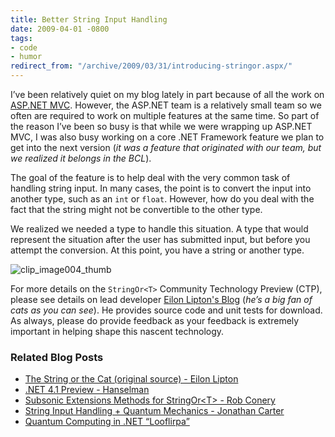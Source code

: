 ```yaml
---
title: Better String Input Handling
date: 2009-04-01 -0800
tags:
- code
- humor
redirect_from: "/archive/2009/03/31/introducing-stringor.aspx/"
---
```


I’ve been relatively quiet on my blog lately in part because of all the
work on [ASP.NET MVC](http://asp.net/mvc "ASP.NET Website"). However,
the ASP.NET team is a relatively small team so we often are required to
work on multiple features at the same time. So part of the reason I’ve
been so busy is that while we were wrapping up ASP.NET MVC, I was also
busy working on a core .NET Framework feature we plan to get into the
next version (*it was a feature that originated with our team, but we
realized it belongs in the BCL*).

The goal of the feature is to help deal with the very common task of
handling string input. In many cases, the point is to convert the input
into another type, such as an `int` or `float`. However, how do you deal
with the fact that the string might not be convertible to the other
type.

We realized we needed a type to handle this situation. A type that would
represent the situation after the user has submitted input, but before
you attempt the conversion. At this point, you have a string or another
type.

![clip\_image004\_thumb](https://haacked.com/images/haacked_com/WindowsLiveWriter/HandlingStringInput_12658/clip_image004_thumb_3.jpg "clip_image004_thumb")

For more details on the `StringOr<T>` Community Technology Preview
(CTP), please see details on lead developer [Eilon Lipton's
Blog](http://weblogs.asp.net/leftslipper/archive/2009/04/01/the-string-or-the-cat-a-new-net-framework-library.aspx "StringOr")
(*he’s a big fan of cats as you can see*). He provides source code and
unit tests for download. As always, please do provide feedback as your
feedback is extremely important in helping shape this nascent
technology.

### Related Blog Posts

-   [The String or the Cat (original source) - Eilon
    Lipton](http://weblogs.asp.net/leftslipper/archive/2009/04/01/the-string-or-the-cat-a-new-net-framework-library.aspx#7020406 "StringOr")
-   [.NET 4.1 Preview -
    Hanselman](http://www.hanselman.com/blog/NET41PreviewNewBaseClassLibraryBCLExtensionMethodsRFC.aspx ".NET 4.1 Preview - New Base Class Library (BCL) Extension Methods - RFC ")
-   [Subsonic Extensions Methods for StringOr&lt;T&gt; - Rob
    Conery](http://blog.wekeroad.com/blog/cool-extension-methods-for-new-stringor/ "Cool Extensions Methods")
-   [String Input Handling + Quantum Mechanics - Jonathan
    Carter](http://lostintangent.com/2009/04/01/string-input-handling-quantum-mechanics/ "String Input Handling")
-   [Quantum Computing in .NET
    “Looflirpa”](http://blog.andrewnurse.net/2009/04/01/QuantumComputingInNetLdquoLooflirpardquo.aspx "Quantum Computing in .NET Looflirpa")

